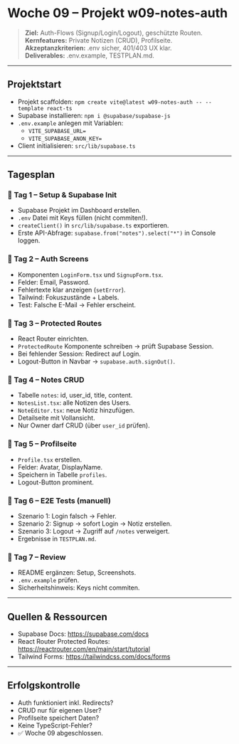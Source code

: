 # Woche 09 – Projekt **w09-notes-auth**

> **Ziel:** Auth-Flows (Signup/Login/Logout), geschützte Routen.  
> **Kernfeatures:** Private Notizen (CRUD), Profilseite.  
> **Akzeptanzkriterien:** .env sicher, 401/403 UX klar.  
> **Deliverables:** .env.example, TESTPLAN.md.

---

## Projektstart

- Projekt scaffolden: `npm create vite@latest w09-notes-auth -- --template react-ts`  
- Supabase installieren: `npm i @supabase/supabase-js`  
- `.env.example` anlegen mit Variablen:  
  - `VITE_SUPABASE_URL=`  
  - `VITE_SUPABASE_ANON_KEY=`  
- Client initialisieren: `src/lib/supabase.ts`

---

## Tagesplan

### 📅 Tag 1 – Setup & Supabase Init
- Supabase Projekt im Dashboard erstellen.  
- `.env` Datei mit Keys füllen (nicht commiten!).  
- `createClient()` in `src/lib/supabase.ts` exportieren.  
- Erste API-Abfrage: `supabase.from("notes").select("*")` in Console loggen.

### 📅 Tag 2 – Auth Screens
- Komponenten `LoginForm.tsx` und `SignupForm.tsx`.  
- Felder: Email, Password.  
- Fehlertexte klar anzeigen (`setError`).  
- Tailwind: Fokuszustände + Labels.  
- Test: Falsche E-Mail → Fehler erscheint.

### 📅 Tag 3 – Protected Routes
- React Router einrichten.  
- `ProtectedRoute` Komponente schreiben → prüft Supabase Session.  
- Bei fehlender Session: Redirect auf Login.  
- Logout-Button in Navbar → `supabase.auth.signOut()`.

### 📅 Tag 4 – Notes CRUD
- Tabelle `notes`: id, user_id, title, content.  
- `NotesList.tsx`: alle Notizen des Users.  
- `NoteEditor.tsx`: neue Notiz hinzufügen.  
- Detailseite mit Vollansicht.  
- Nur Owner darf CRUD (über `user_id` prüfen).

### 📅 Tag 5 – Profilseite
- `Profile.tsx` erstellen.  
- Felder: Avatar, DisplayName.  
- Speichern in Tabelle `profiles`.  
- Logout-Button prominent.

### 📅 Tag 6 – E2E Tests (manuell)
- Szenario 1: Login falsch → Fehler.  
- Szenario 2: Signup → sofort Login → Notiz erstellen.  
- Szenario 3: Logout → Zugriff auf `/notes` verweigert.  
- Ergebnisse in `TESTPLAN.md`.

### 📅 Tag 7 – Review
- README ergänzen: Setup, Screenshots.  
- `.env.example` prüfen.  
- Sicherheitshinweis: Keys nicht commiten.

---

## Quellen & Ressourcen
- Supabase Docs: https://supabase.com/docs  
- React Router Protected Routes: https://reactrouter.com/en/main/start/tutorial  
- Tailwind Forms: https://tailwindcss.com/docs/forms  

---

## Erfolgskontrolle
- Auth funktioniert inkl. Redirects?  
- CRUD nur für eigenen User?  
- Profilseite speichert Daten?  
- Keine TypeScript-Fehler?  
- ✅ Woche 09 abgeschlossen.
